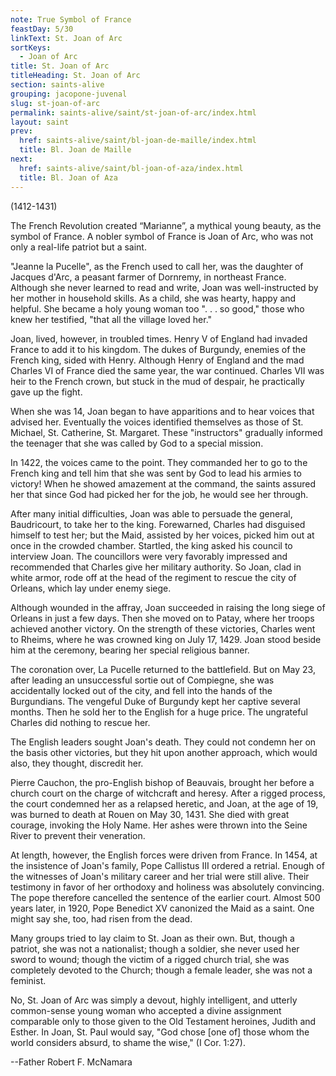 ```yaml
---
note: True Symbol of France
feastDay: 5/30
linkText: St. Joan of Arc
sortKeys:
  - Joan of Arc
title: St. Joan of Arc
titleHeading: St. Joan of Arc
section: saints-alive
grouping: jacopone-juvenal
slug: st-joan-of-arc
permalink: saints-alive/saint/st-joan-of-arc/index.html
layout: saint
prev:
  href: saints-alive/saint/bl-joan-de-maille/index.html
  title: Bl. Joan de Maille
next:
  href: saints-alive/saint/bl-joan-of-aza/index.html
  title: Bl. Joan of Aza
---
```

(1412-1431)

The French Revolution created “Marianne”, a mythical young beauty, as the symbol of France. A nobler symbol of France is Joan of Arc, who was not only a real-life patriot but a saint.

"Jeanne la Pucelle", as the French used to call her, was the daughter of Jacques d'Arc, a peasant farmer of Dornremy, in northeast France. Although she never learned to read and write, Joan was well-instructed by her mother in household skills. As a child, she was hearty, happy and helpful. She became a holy young woman too ". . . so good," those who knew her testified, "that all the village loved her."

Joan, lived, however, in troubled times. Henry V of England had invaded France to add it to his kingdom. The dukes of Burgundy, enemies of the French king, sided with Henry. Although Henry of England and the mad Charles VI of France died the same year, the war continued. Charles VII was heir to the French crown, but stuck in the mud of despair, he practically gave up the fight.

When she was 14, Joan began to have apparitions and to hear voices that advised her. Eventually the voices identified themselves as those of St. Michael, St. Catherine, St. Margaret. These "instructors" gradually informed the teenager that she was called by God to a special mission.

In 1422, the voices came to the point. They commanded her to go to the French king and tell him that she was sent by God to lead his armies to victory! When he showed amazement at the command, the saints assured her that since God had picked her for the job, he would see her through.

After many initial difficulties, Joan was able to persuade the general, Baudricourt, to take her to the king. Forewarned, Charles had disguised himself to test her; but the Maid, assisted by her voices, picked him out at once in the crowded chamber. Startled, the king asked his council to interview Joan. The councillors were very favorably impressed and recommended that Charles give her military authority. So Joan, clad in white armor, rode off at the head of the regiment to rescue the city of Orleans, which lay under enemy siege.

Although wounded in the affray, Joan succeeded in raising the long siege of Orleans in just a few days. Then she moved on to Patay, where her troops achieved another victory. On the strength of these victories, Charles went to Rheims, where he was crowned king on July 17, 1429. Joan stood beside him at the ceremony, bearing her special religious banner.

The coronation over, La Pucelle returned to the battlefield. But on May 23, after leading an unsuccessful sortie out of Compiegne, she was accidentally locked out of the city, and fell into the hands of the Burgundians. The vengeful Duke of Burgundy kept her captive several months. Then he sold her to the English for a huge price. The ungrateful Charles did nothing to rescue her.

The English leaders sought Joan's death. They could not condemn her on the basis other victories, but they hit upon another approach, which would also, they thought, discredit her.

Pierre Cauchon, the pro-English bishop of Beauvais, brought her before a church court on the charge of witchcraft and heresy. After a rigged process, the court condemned her as a relapsed heretic, and Joan, at the age of 19, was burned to death at Rouen on May 30, 1431. She died with great courage, invoking the Holy Name. Her ashes were thrown into the Seine River to prevent their veneration.

At length, however, the English forces were driven from France. In 1454, at the insistence of Joan's family, Pope Callistus III ordered a retrial. Enough of the witnesses of Joan's military career and her trial were still alive. Their testimony in favor of her orthodoxy and holiness was absolutely convincing. The pope therefore cancelled the sentence of the earlier court. Almost 500 years later, in 1920, Pope Benedict XV canonized the Maid as a saint. One might say she, too, had risen from the dead.

Many groups tried to lay claim to St. Joan as their own. But, though a patriot, she was not a nationalist; though a soldier, she never used her sword to wound; though the victim of a rigged church trial, she was completely devoted to the Church; though a female leader, she was not a feminist.

No, St. Joan of Arc was simply a devout, highly intelligent, and utterly common-sense young woman who accepted a divine assignment comparable only to those given to the Old Testament heroines, Judith and Esther. In Joan, St. Paul would say, "God chose \[one of\] those whom the world considers absurd, to shame the wise," (I Cor. 1:27).

\--Father Robert F. McNamara